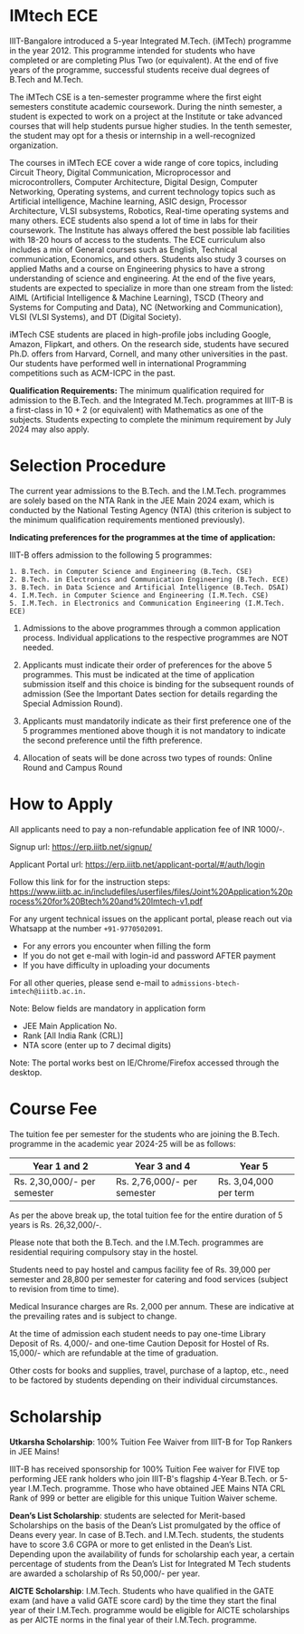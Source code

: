 # IMtech ECE

IIIT-Bangalore introduced a 5-year Integrated M.Tech. (iMTech) programme in the year 2012. This programme intended for students who have completed or are completing Plus Two (or equivalent). At the end of five years of the programme, successful students receive dual degrees of B.Tech and M.Tech.

The iMTech CSE is a ten-semester programme where the first eight semesters constitute academic coursework. During the ninth semester, a student is expected to work on a project at the Institute or take advanced courses that will help students pursue higher studies. In the tenth semester, the student may opt for a thesis or internship in a well-recognized organization.

The courses in iMTech ECE cover a wide range of core topics, including Circuit Theory, Digital Communication, Microprocessor and microcontrollers, Computer Architecture, Digital Design, Computer Networking, Operating systems, and current technology topics such as Artificial intelligence, Machine learning, ASIC design, Processor Architecture, VLSI subsystems, Robotics, Real-time operating systems and many others. ECE students also spend a lot of time in labs for their coursework. The Institute has always offered the best possible lab facilities with 18-20 hours of access to the students. The ECE curriculum also includes a mix of General courses such as English, Technical communication, Economics, and others. Students also study 3 courses on applied Maths and a course on Engineering physics to have a strong understanding of science and engineering. At the end of the five years, students are expected to specialize in more than one stream from the listed: AIML (Artificial Intelligence & Machine Learning), TSCD (Theory and Systems for Computing and Data), NC (Networking and Communication), VLSI (VLSI Systems), and DT (Digital Society).

iMTech CSE students are placed in high-profile jobs including Google, Amazon, Flipkart, and others. On the research side, students have secured Ph.D. offers from Harvard, Cornell, and many other universities in the past. Our students have performed well in international Programming competitions such as ACM-ICPC in the past.

**Qualification Requirements:**
The minimum qualification required for admission to the B.Tech. and the Integrated M.Tech. programmes at IIIT-B is a first-class in 10 + 2 (or equivalent) with Mathematics as one of the subjects. Students expecting to complete the minimum requirement by July 2024 may also apply.

# Selection Procedure
The current year admissions to the B.Tech. and the I.M.Tech. programmes are solely based on the NTA Rank in the JEE Main 2024 exam, which is conducted by the National Testing Agency (NTA) (this criterion is subject to the minimum qualification requirements mentioned previously).

**Indicating preferences for the programmes at the time of application:**

IIIT-B offers admission to the following 5 programmes:

    1. B.Tech. in Computer Science and Engineering (B.Tech. CSE) 
    2. B.Tech. in Electronics and Communication Engineering (B.Tech. ECE)
    3. B.Tech. in Data Science and Artificial Intelligence (B.Tech. DSAI) 
    4. I.M.Tech. in Computer Science and Engineering (I.M.Tech. CSE) 
    5. I.M.Tech. in Electronics and Communication Engineering (I.M.Tech. ECE)


1. Admissions to the above programmes through a common application process. Individual applications to the respective programmes are NOT needed. 

2. Applicants must indicate their order of preferences for the above 5 programmes. This must be indicated at the time of application submission itself and this choice is binding for the subsequent rounds of admission (See the Important Dates section for details regarding the Special Admission Round).

3. Applicants must mandatorily indicate as their first preference one of the 5 programmes mentioned above though it is not mandatory to indicate the second preference until the fifth preference.

4. Allocation of seats will be done across two types of rounds: Online Round and Campus Round


# How to Apply

All applicants need to pay a non-refundable application fee of INR 1000/-.

Signup url: https://erp.iiitb.net/signup/

Applicant Portal url: https://erp.iiitb.net/applicant-portal/#/auth/login

Follow this link for for the instruction steps: https://www.iiitb.ac.in/includefiles/userfiles/files/Joint%20Application%20process%20for%20Btech%20and%20Imtech-v1.pdf

For any urgent technical issues on the applicant portal, please reach out via Whatsapp at the number `+91-9770502091`.

* For any errors you encounter when filling the form    
* If you do not get e-mail with login-id and password AFTER payment
* If you have difficulty in uploading your documents

For all other queries, please send e-mail to `admissions-btech-imtech@iiitb.ac.in.`

Note: Below fields are mandatory in application form

* JEE Main Application No.
* Rank [All India Rank (CRL)]
* NTA score (enter up to 7 decimal digits)


Note: The portal works best on IE/Chrome/Firefox accessed through the desktop.

# Course Fee

The tuition fee per semester for the students who are joining the B.Tech. programme in the academic year 2024-25 will be as follows:

|Year 1 and 2|Year 3 and 4|Year 5|
|------|------|------|
Rs. 2,30,000/- per semester|Rs. 2,76,000/- per semester|Rs. 3,04,000 per term

As per the above break up, the total tuition fee for the entire duration of 5 years is Rs. 26,32,000/-. 


Please note that both the B.Tech. and the I.M.Tech. programmes are residential requiring compulsory stay in the hostel.

Students need to pay hostel and campus facility fee of Rs. 39,000 per semester and 28,800 per semester for catering and food services (subject to revision from time to time). 

Medical Insurance charges are Rs. 2,000 per annum. These are indicative at the prevailing rates and is subject to change.

At the time of admission each student needs to pay one-time Library Deposit of Rs. 4,000/- and one-time Caution Deposit for Hostel of Rs. 15,000/- which are refundable at the time of graduation.

Other costs for books and supplies, travel, purchase of a laptop, etc., need to be factored by students depending on their individual circumstances.

# Scholarship

**Utkarsha Scholarship**: 100% Tuition Fee Waiver from IIIT-B for Top Rankers in JEE Mains!

IIIT-B has received sponsorship for 100% Tuition Fee waiver for FIVE top performing JEE rank holders who join IIIT-B's flagship 4-Year B.Tech. or 5-year I.M.Tech. programme.  Those who have obtained JEE Mains NTA CRL Rank of 999 or better are eligible for this unique Tuition Waiver scheme.

**Dean’s List Scholarship**: students are selected for Merit-based Scholarships on the basis of the Dean’s List promulgated by the office of Deans every year. In case of B.Tech. and I.M.Tech. students, the students have to score 3.6 CGPA or more to get enlisted in the Dean’s List. Depending upon the availability of funds for scholarship each year, a certain percentage of students from the Dean’s List for Integrated M Tech students are awarded a scholarship of Rs 50,000/- per year.

**AICTE Scholarship**: I.M.Tech. Students who have qualified in the GATE exam (and have a valid GATE score card) by the time they start the final year of their I.M.Tech. programme would be eligible for AICTE scholarships as per AICTE norms in the final year of their I.M.Tech. programme.